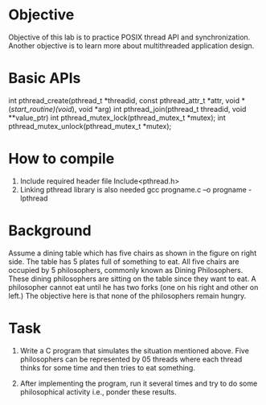 # Objective
Objective of this lab is to practice POSIX thread API and synchronization. Another objective is to learn more about multithreaded
application design.
# Basic APIs
int pthread_create(pthread_t *threadid, const pthread_attr_t *attr, void *(*start_routine)(void*), void *arg)
int pthread_join(pthread_t threadid, void **value_ptr)
int pthread_mutex_lock(pthread_mutex_t *mutex);
int pthread_mutex_unlock(pthread_mutex_t *mutex);
# How to compile
1. Include required header file
Include<pthread.h>
2. Linking pthread library is also needed
gcc progname.c –o progname -lpthread
# Background

Assume a dining table which has five chairs as shown in the figure on right side. The table has 5 plates full of something to eat. All five chairs
are occupied by 5 philosophers, commonly known as Dining Philosophers. These dining philosophers are sitting on the table since they
want to eat. A philosopher cannot eat until he has two forks (one on his right and other on left.) The objective here is that none of the philosophers remain
hungry.

# Task
1. Write a C program that simulates the situation mentioned above. Five philosophers can be represented by 05 threads where
each thread thinks for some time and then tries to eat something.

2. After implementing the program, run it several times and try to do some philosophical activity i.e., ponder these results. 

